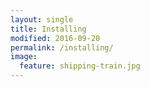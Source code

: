 ```yaml
---
layout: single
title: Installing
modified: 2016-09-20
permalink: /installing/
image:
  feature: shipping-train.jpg
---
```

